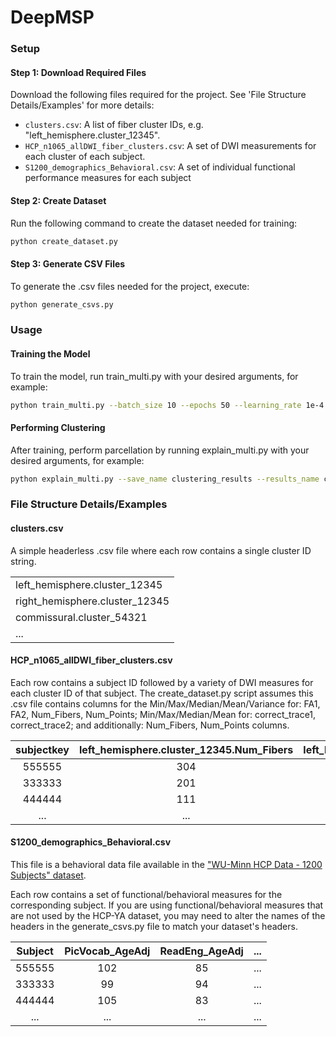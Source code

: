 # DeepMSP

### Setup

#### Step 1: Download Required Files

Download the following files required for the project. See 'File Structure Details/Examples' for more details:

- `clusters.csv`: A list of fiber cluster IDs, e.g. "left_hemisphere.cluster_12345".
- `HCP_n1065_allDWI_fiber_clusters.csv`: A set of DWI measurements for each cluster of each subject.
- `S1200_demographics_Behavioral.csv`: A set of individual functional performance measures for each subject

#### Step 2: Create Dataset

Run the following command to create the dataset needed for training:

```bash
python create_dataset.py
```

#### Step 3: Generate CSV Files

To generate the .csv files needed for the project, execute:

```bash
python generate_csvs.py
```

### Usage

#### Training the Model

To train the model, run train_multi.py with your desired arguments, for example:

```bash
python train_multi.py --batch_size 10 --epochs 50 --learning_rate 1e-4 --input_channels 1940 --results_dir ./results --dataset_dir new_dataset --dropout 10 --save_name cerebellum_optimised_transformer
```

#### Performing Clustering

After training, perform parcellation by running explain_multi.py with your desired arguments, for example:

```bash
python explain_multi.py --save_name clustering_results --results_name cerebellum_optimised_transformer --bilateral
```

### File Structure Details/Examples

#### clusters.csv

A simple headerless .csv file where each row contains a single cluster ID string.

|                                |
|--------------------------------|
| left_hemisphere.cluster_12345  |
| right_hemisphere.cluster_12345 |
| commissural.cluster_54321      |
| ...                            |

#### HCP_n1065_allDWI_fiber_clusters.csv

Each row contains a subject ID followed by a variety of DWI measures for each cluster ID of that subject. The create_dataset.py script assumes this .csv file contains columns for the Min/Max/Median/Mean/Variance for: FA1, FA2, Num_Fibers, Num_Points; Min/Max/Median/Mean for: correct_trace1, correct_trace2; and additionally: Num_Fibers, Num_Points columns.

| subjectkey | left_hemisphere.cluster_12345.Num_Fibers | left_hemisphere.cluster_12345.FA1.Mean | ... | right_hemisphere.cluster_12345.NumFibers | ... |
|:----------:|:----------------------------------------:|:--------------------------------------:|:---:|:----------------------------------------:|:---:|
|   555555   |                    304                   |                  0.34                  | ... |                    403                   | ... |
|   333333   |                    201                   |                  0.55                  | ... |                    204                   | ... |
|   444444   |                    111                   |                  0.32                  | ... |                    112                   | ... |
|     ...    |                    ...                   |                   ...                  | ... |                    ...                   | ... |

#### S1200_demographics_Behavioral.csv

This file is a behavioral data file available in the ["WU-Minn HCP Data - 1200 Subjects" dataset](https://www.humanconnectome.org/study/hcp-young-adult/document/1200-subjects-data-release).

Each row contains a set of functional/behavioral measures for the corresponding subject. If you are using functional/behavioral measures that are not used by the HCP-YA dataset, you may need to alter the names of the headers in the generate_csvs.py file to match your dataset's headers.

| Subject | PicVocab_AgeAdj | ReadEng_AgeAdj | ... |
|:-------:|:---------------:|:--------------:|:---:|
|  555555 |       102       |       85       | ... |
|  333333 |        99       |       94       | ... |
|  444444 |       105       |       83       | ... |
|   ...   |       ...       |       ...      | ... |
